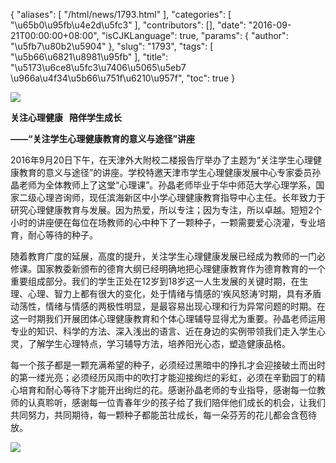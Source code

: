 {
    "aliases": [
        "/html/news/1793.html"
    ],
    "categories": [
        "\u65b0\u95fb\u4e2d\u5fc3"
    ],
    "contributors": [],
    "date": "2016-09-21T00:00:00+08:00",
    "isCJKLanguage": true,
    "params": {
        "author": "\u5fb7\u80b2\u5904"
    },
    "slug": "1793",
    "tags": [
        "\u5b66\u6821\u8981\u95fb"
    ],
    "title": "\u5173\u6ce8\u5fc3\u7406\u5065\u5eb7   \u966a\u4f34\u5b66\u751f\u6210\u957f",
    "toc": true
}

![](https://cdn.tfls.online/mirror/full/992d14eff8d273a126b4b165e550e928d3e6c4c6.jpg)







**关注心理健康   陪伴学生成长**




**——“关注学生心理健康教育的意义与途径”讲座**




2016年9月20日下午，在天津外大附校二楼报告厅举办了主题为“关注学生心理健康教育的意义与途径”的讲座。学校特邀天津市学生心理健康发展中心专家委员孙晶老师为全体教师上了这堂“心理课”。孙晶老师毕业于华中师范大学心理学系，国家二级心理咨询师，现任滨海新区中小学心理健康教育指导中心主任。长年致力于研究心理健康教育与发展。因为热爱，所以专注；因为专注，所以卓越。短短2个小时的讲座便在每位在场教师的心中种下了一颗种子，一颗需要爱心浇灌，专业培育，耐心等待的种子。




随着教育广度的延展，高度的提升，关注学生心理健康发展已经成为教师的一门必修课。国家教委新颁布的德育大纲已经明确地把心理健康教育作为德育教育的一个重要组成部分。我们的学生正处在12岁到18岁这一人生发展的关键时期，在生理、心理、智力上都有很大的变化，处于情绪与情感的‘疾风怒涛’时期，具有矛盾动荡性，情绪与情感的两极性明显，是最容易出现心理和行为异常问题的时期。在这一时期我们开展团体心理健康教育和个体心理辅导显得尤为重要。孙晶老师运用专业的知识、科学的方法、深入浅出的语言、近在身边的实例带领我们走入学生心灵，了解学生心理特点，学习辅导方法，培养阳光心态，塑造健康品格。




每一个孩子都是一颗充满希望的种子，必须经过黑暗中的挣扎才会迎接破土而出时的第一缕光亮；必须经历风雨中的吹打才能迎接绚烂的彩虹，必须在辛勤园丁的精心培育和耐心等待下才能开出绚烂的花。感谢孙晶老师的专业指导，感谢每一位教师的认真聆听，感谢每一位青春年少的孩子给了我们陪伴他们成长的机会，让我们共同努力，共同期待，每一颗种子都能茁壮成长，每一朵芬芳的花儿都会含苞待放。




![](https://cdn.tfls.online/mirror/full/0f1e9508126c853b18c0ccf973ac7c4984bc44c2.jpg)


